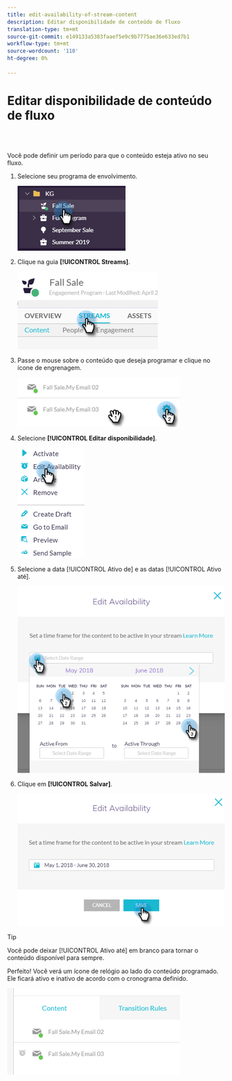 ```yaml
---
title: edit-availability-of-stream-content
description: Editar disponibilidade de conteúdo de fluxo
translation-type: tm+mt
source-git-commit: e149133a5383faaef5e9c9b7775ae36e633ed7b1
workflow-type: tm+mt
source-wordcount: '110'
ht-degree: 0%

---
```



# Editar disponibilidade de conteúdo de fluxo

<br> 

Você pode definir um período para que o conteúdo esteja ativo no seu fluxo.

1. Selecione seu programa de envolvimento.

   ![Imagem Um](/help/sky/assets/engagement-programs/edit-availability-of-stream-content/edit-availability-of-stream-content-1.png)

1. Clique na guia **[!UICONTROL Streams]**.

   ![Imagem dois](/help/sky/assets/engagement-programs/edit-availability-of-stream-content/edit-availability-of-stream-content-2.png)

1. Passe o mouse sobre o conteúdo que deseja programar e clique no ícone de engrenagem.

   ![Imagem Três](/help/sky/assets/engagement-programs/edit-availability-of-stream-content/edit-availability-of-stream-content-3.png)

1. Selecione **[!UICONTROL Editar disponibilidade]**.

   ![Imagem quatro](/help/sky/assets/engagement-programs/edit-availability-of-stream-content/edit-availability-of-stream-content-4.png)

1. Selecione a data [!UICONTROL Ativo de] e as datas [!UICONTROL Ativo até].

   ![Imagem cinco](/help/sky/assets/engagement-programs/edit-availability-of-stream-content/edit-availability-of-stream-content-5.png)

1. Clique em **[!UICONTROL Salvar]**.

   ![Imagem seis](/help/sky/assets/engagement-programs/edit-availability-of-stream-content/edit-availability-of-stream-content-6.png)

>[!TIP]
>
>Você pode deixar [!UICONTROL Ativo até] em branco para tornar o conteúdo disponível para sempre.

Perfeito! Você verá um ícone de relógio ao lado do conteúdo programado. Ele ficará ativo e inativo de acordo com o cronograma definido.

![Imagem sete](/help/sky/assets/engagement-programs/edit-availability-of-stream-content/edit-availability-of-stream-content-7.png)